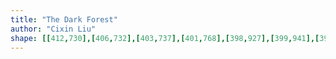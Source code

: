```yaml
---
title: "The Dark Forest"
author: "Cixin Liu"
shape: [[412,730],[406,732],[403,737],[401,768],[398,927],[399,941],[395,1015],[395,1076],[393,1085],[393,1135],[391,1144],[392,1158],[390,1246],[386,1303],[387,1334],[384,1395],[385,1409],[383,1443],[383,1485],[381,1506],[381,1544],[379,1570],[375,1751],[373,1771],[374,1777],[379,1783],[388,1785],[461,1789],[474,1791],[496,1791],[507,1793],[511,1793],[522,1788],[526,1788],[531,1784],[542,1766],[545,1757],[546,1744],[551,1572],[553,1547],[552,1539],[557,1393],[556,1371],[559,1356],[558,1331],[561,1322],[561,1291],[563,1261],[564,1205],[561,1197],[561,1190],[565,1180],[565,1134],[568,1091],[568,1069],[570,1063],[571,1042],[571,1014],[568,993],[568,980],[572,968],[572,945],[575,910],[574,839],[576,817],[575,788],[577,745],[575,741],[570,737],[541,733],[508,733],[488,731],[469,732],[441,730]]
---
```


